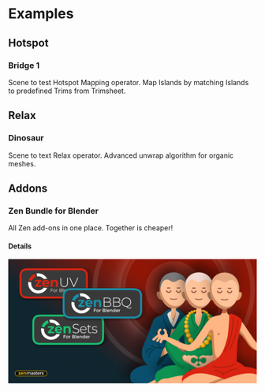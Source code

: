 # Examples

## Hotspot

### Bridge 1
Scene to test Hotspot Mapping operator. 
Map Islands by matching Islands to predefined Trims from Trimsheet.

[//]: # (https://github.com/zen-masters/Zen-UV/raw/master/examples/Hotspot_Bridge1.zip)

## Relax

### Dinosaur
Scene to text Relax operator.
Advanced unwrap algorithm for organic meshes.

[//]: # (https://github.com/zen-masters/Zen-UV/raw/master/examples/Hotspot_Bridge2.zip)


## Addons

### Zen Bundle for Blender
All Zen add-ons in one place. Together is cheaper!

#### Details
![bundle_image](../mkdocs/img/banners/bmarket-zen-bundle.jpg)

[comment]: # (https://www.blendermarket.com/products/zen-bundle)
